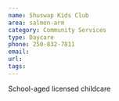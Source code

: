 ```yaml
---
name: Shuswap Kids Club
area: salmon-arm
category: Community Services
type: Daycare
phone: 250-832-7811
email: 
url: 
tags:
---
```


School-aged licensed childcare